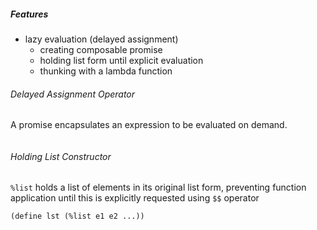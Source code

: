 ##### Features

* lazy evaluation (delayed assignment)
  * creating composable promise
  * holding list form until explicit evaluation
  * thunking with a lambda function

###### Delayed Assignment Operator

A promise encapsulates an expression to be evaluated on demand.

```
```

###### Holding List Constructor

`%list` holds a list of elements in its original list form, preventing function application until this is explicitly requested using `$$` operator

```
(define lst (%list e1 e2 ...))
```
